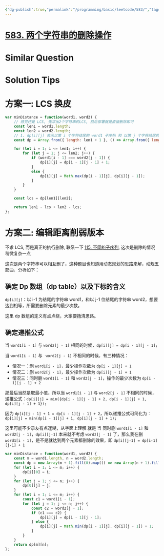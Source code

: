 ```yaml
---
{"dg-publish":true,"permalink":"/programming/basic/leetcode/583/","tags":["leetcode/dp","leetcode/sub/sequence"]}
---
```



# [583. 两个字符串的删除操作](https://leetcode.cn/problems/delete-operation-for-two-strings/)

# Similar Question

# Solution Tips

# 方案一: LCS 换皮

```js
var minDistance = function(word1, word2) {
    // 感觉还是 LCS, 先求出2个字符串的LCS, 然后部署就是直接删除即可
    const len1 = word1.length;
    const len2 = word2.length;
    // 1. dp[i][j] 表示以第 i 个字符结尾的 word1 子序列 和 以第 j 个字符结尾的 word2 子序列的 LCS 长度
    const dp = Array.from({ length: len1 + 1 }, () => Array.from({ length: len2 + 1 }, () => 0));

    for (let i = 1; i <= len1; i++) {
        for (let j = 1; j <= len2; j++) {
            if (word1[i - 1] === word2[j - 1]) {
                dp[i][j] = dp[i - 1][j - 1] + 1;
            }
            else {
                dp[i][j] = Math.max(dp[i - 1][j], dp[i][j - 1]);
            }
        }
    }

    const lcs = dp[len1][len2];

    return len1 - lcs + len2 - lcs;
};
```

# 方案二: 编辑距离削弱版本

不求 LCS, 而是真正的执行删除, 联系一下 [115. 不同的子序列](115.%20不同的子序列.md), 这次是删除的情况稍微复杂一点

这次是两个字符串可以相互删了，这种题目也知道用动态规划的思路来解，动规五部曲，分析如下：

## 确定 Dp 数组（dp table）以及下标的含义

`dp[i][j]`：以 i-1 为结尾的字符串 word1，和以 j-1 位结尾的字符串 word2，想要达到相等，所需要删除元素的最少次数。

这里 dp 数组的定义有点点绕，大家要撸清思路。

## 确定递推公式

当 `word1[i - 1]` 与 `word2[j - 1]` 相同的时候，`dp[i][j] = dp[i - 1][j - 1];`

当 `word1[i - 1]` 与 ` word2[j - 1]` 不相同的时候，有三种情况：

+ 情况一：删 `word1[i - 1]`，最少操作次数为 `dp[i - 1][j] + 1`
+ 情况二：删 `word2[j - 1]`，最少操作次数为 `dp[i][j - 1] + 1`
+ 情况三：同时删 `word1[i - 1]` 和 `word2[j - 1]`，操作的最少次数为 `dp[i - 1][j - 1] + 2`

那最后当然是取最小值，所以当 `word1[i - 1]` 与 `word2[j - 1]` 不相同的时候，递推公式：`dp[i][j] = min({dp[i - 1][j - 1] + 2, dp[i - 1][j] + 1, dp[i][j - 1] + 1});`

因为 `dp[i][j - 1] + 1 = dp[i - 1][j - 1] + 2`，所以递推公式可简化为：`dp[i][j] = min(dp[i - 1][j] + 1, dp[i][j - 1] + 1);`

这里可能不少录友有点迷糊，从字面上理解 就是 当 同时删 `word1[i - 1]` 和 `word2[j - 1]`，`dp[i][j-1]` 本来就不考虑 `word2[j - 1]` 了，那么我在删 `word1[i - 1]`，是不是就达到两个元素都删除的效果，即 `dp[i][j-1] = dp[i-1][j-1] + 1`

```js
var minDistance = function(word1, word2) {
    const m = word1.length, n = word2.length;
    const dp = new Array(m + 1).fill(0).map(() => new Array(n + 1).fill(0));
    for (let i = 1; i <= m; i++) {
        dp[i][0] = i;
    }
    for (let j = 1; j <= n; j++) {
        dp[0][j] = j;
    }
    for (let i = 1; i <= m; i++) {
        const c1 = word1[i - 1];
        for (let j = 1; j <= n; j++) {
            const c2 = word2[j - 1];
            if (c1 === c2) {
                dp[i][j] = dp[i - 1][j - 1];
            } else {
                dp[i][j] = Math.min(dp[i - 1][j], dp[i][j - 1]) + 1;
            }
        }
    }
    return dp[m][n];
};
```

